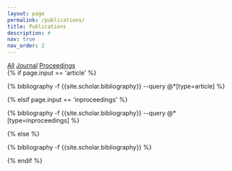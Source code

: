 ```yaml
---
layout: page
permalink: /publications/
title: Publications
description: #
nav: true
nav_order: 2
---
```

<!-- _pages/publications.md -->
<div class="filter-buttons">
  <a href="/publications">All</a>
  <a href="/publications?type=article">Journal</a>
  <a href="/publications?type=inproceedings">Proceedings</a>
</div>
<div class="publications">
{% if page.input == 'article' %}

  {% bibliography -f {{site.scholar.bibliography}} --query @*[type=article] %}

{% elsif page.input == 'inproceedings' %}

  {% bibliography -f {{site.scholar.bibliography}} --query @*[type=inproceedings] %} 

{% else %}

  {% bibliography -f {{site.scholar.bibliography}} %}

{% endif %}
</div>
